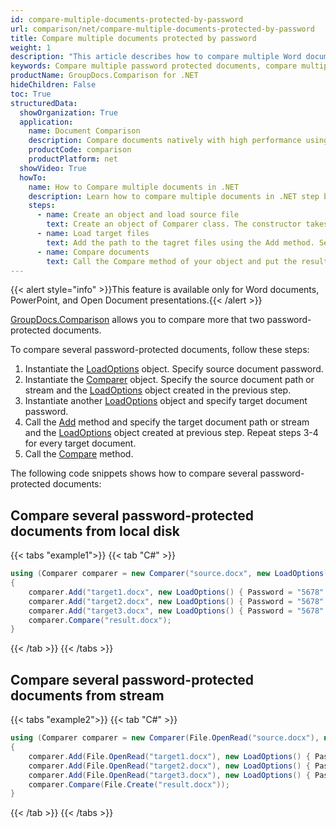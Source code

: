```yaml
---
id: compare-multiple-documents-protected-by-password
url: comparison/net/compare-multiple-documents-protected-by-password
title: Compare multiple documents protected by password
weight: 1
description: "This article describes how to compare multiple Word documents or PowerPoint presentations protected by password using GroupDocs.Comparison for .NET API."
keywords: Compare multiple password protected documents, compare multiple protected documents
productName: GroupDocs.Comparison for .NET
hideChildren: False
toc: True
structuredData:
  showOrganization: True
  application:
    name: Document Comparison
    description: Compare documents natively with high performance using C# language and GroupDocs.Comparison for .NET
    productCode: comparison
    productPlatform: net
  showVideo: True
  howTo:
    name: How to Compare multiple documents in .NET
    description: Learn how to compare multiple documents in .NET step by step
    steps:
      - name: Create an object and load source file
        text: Create an object of Comparer class. The constructor takes the source file path or source file stream by first parameter and a LoadOption object by second parameter that contains password. You may specify absolute or relative file path as per your requirements.
      - name: Load target files
        text: Add the path to the tagret files using the Add method. Second parameter is a LoadOption object that contains password.
      - name: Compare documents
        text: Call the Compare method of your object and put the resulting file path parameter.
---
```


{{< alert style="info" >}}This feature is available only for Word documents, PowerPoint, and Open Document presentations.{{< /alert >}}

[GroupDocs.Comparison](https://products.groupdocs.com/comparison/net) allows you to compare more that two password-protected documents.

To compare several password-protected documents, follow these steps:

1.  Instantiate the [LoadOptions](https://reference.groupdocs.com/net/comparison/groupdocs.comparison.options/loadoptions) object. Specify source document password.
2.  Instantiate the [Comparer](https://reference.groupdocs.com/net/comparison/groupdocs.comparison/comparer) object. Specify the source document path or stream and the [LoadOptions](https://reference.groupdocs.com/net/comparison/groupdocs.comparison.options/loadoptions) object created in the previous step.
3.  Instantiate another [LoadOptions](https://reference.groupdocs.com/net/comparison/groupdocs.comparison.options/loadoptions) object and specify target document password.
4.  Call the [Add](https://reference.groupdocs.com/net/comparison/groupdocs.comparison/comparer/methods/add/index) method and specify the target document path or stream and the [LoadOptions](https://reference.groupdocs.com/net/comparison/groupdocs.comparison.options/loadoptions) object created at previous step. Repeat steps 3-4 for every target document.
5.  Call the [Compare](https://reference.groupdocs.com/net/comparison/groupdocs.comparison/comparer/methods/compare/index) method.

The following code snippets shows how to compare several password-protected documents:

## Compare several password-protected documents from local disk

{{< tabs "example1">}}
{{< tab "C#" >}}
```csharp
using (Comparer comparer = new Comparer("source.docx", new LoadOptions() { Password = "1234" }))
{
    comparer.Add("target1.docx", new LoadOptions() { Password = "5678" });
    comparer.Add("target2.docx", new LoadOptions() { Password = "5678" });
    comparer.Add("target3.docx", new LoadOptions() { Password = "5678" });
    comparer.Compare("result.docx");
}
```
{{< /tab >}}
{{< /tabs >}}

## Compare several password-protected documents from stream

{{< tabs "example2">}}
{{< tab "C#" >}}
```csharp
using (Comparer comparer = new Comparer(File.OpenRead("source.docx"), new LoadOptions() { Password = "1234" }))
{
    comparer.Add(File.OpenRead("target1.docx"), new LoadOptions() { Password = "5678" });
    comparer.Add(File.OpenRead("target2.docx"), new LoadOptions() { Password = "5678" });
    comparer.Add(File.OpenRead("target3.docx"), new LoadOptions() { Password = "5678" });
    comparer.Compare(File.Create("result.docx"));
}
```
{{< /tab >}}
{{< /tabs >}}